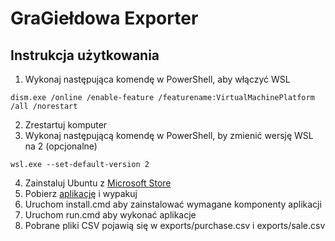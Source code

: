 # GraGiełdowa Exporter

## Instrukcja użytkowania
1. Wykonaj następująca komendę w PowerShell, aby włączyć WSL
```
dism.exe /online /enable-feature /featurename:VirtualMachinePlatform /all /norestart
```
2. Zrestartuj komputer
3. Wykonaj następującą komendę w PowerShell, by zmienić wersję WSL na 2 (opcjonalne)
```
wsl.exe --set-default-version 2
```
4. Zainstaluj Ubuntu z [Microsoft Store](https://www.microsoft.com/en-us/p/ubuntu/9nblggh4msv6?activetab=pivot:overviewtab)
5. Pobierz [aplikację](https://github.com/Soni96pl/gragieldowa-exporter/releases/) i wypakuj
6. Uruchom install.cmd aby zainstalować wymagane komponenty aplikacji
7. Uruchom run.cmd aby wykonać aplikacje
8. Pobrane pliki CSV pojawią się w exports/purchase.csv i exports/sale.csv
